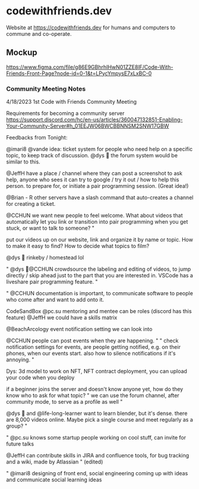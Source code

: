 # codewithfriends.dev
Website at https://codewithfriends.dev for humans and computers to commune and co-operate.

## Mockup
https://www.figma.com/file/g86E9GBhrhIHwN01ZZE8lF/Code-With-Friends-Front-Page?node-id=0-1&t=LPycYmpysE7xLxBC-0

### Community Meeting Notes
4/18/2023 1st Code with Friends Community Meeting

Requirements for becoming a community server
https://support.discord.com/hc/en-us/articles/360047132851-Enabling-Your-Community-Server#h_01EEJW06BWCBBNNSM2SNW17GBW

Feedbacks from Tonight: 

@imari8 @vande idea: ticket system for people who need help on a specific topic, to keep track of discussion. @dys 🐙 the forum system would be similar to this.

@JeffH have a place / channel where they can post a screenshot to ask help, anyone who sees it can try to google / try it out / how to help this person. to prepare for, or initiate a pair programming session. (Great idea!)

@Brian - R other servers have a slash command that auto-creates a channel for creating a ticket.

@CCHUN we want new people to feel welcome. What about videos that automatically let you link or transition into pair programming when you get stuck, or want to talk to someone? "

put our videos up on our website, link and organize it by name or topic. How to make it easy to find? How to decide what topics to film?

@dys 🐙 rinkeby / homestead lol

" @dys 🐙@CCHUN crowdsource the labeling and editing of videos, to jump directly / skip ahead just to the part that you are interested in.  VSCode has a liveshare pair programming feature. "

" @CCHUN documentation is important, to communicate software to people who come after and want to add onto it.

CodeSandBox
@pc.su mentoring and mentee can be roles (discord has this feature) @JeffH we could have a skills matrix

@BeachArcology event notification setting we can look into

@CCHUN people can post events when they are happening. "
" check notification settings for events, are people getting notified, e.g. on their phones, when our events start.  also how to silence notifications if it's annoying. "

Dys: 3d model to work on NFT, NFT contract deployment, you can upload your code when you deploy 

if a beginner joins the server and doesn't know anyone yet, how do they know who to ask for what topic? "
 we can use the forum channel, after community mode, to serve as a profile as well "

@dys 🐙 and @life-long-learner want to learn blender, but it's dense. there are 8,000 videos online. Maybe pick a single course and meet regularly as a group? "

" @pc.su knows some startup people working on cool stuff, can invite for future talks

@JeffH can contribute skills in JIRA and confluence tools, for bug tracking and a wiki, made by Atlassian " (edited)

" @imari8 designing of front end, social engineering  coming up with ideas and communicate social learning ideas
